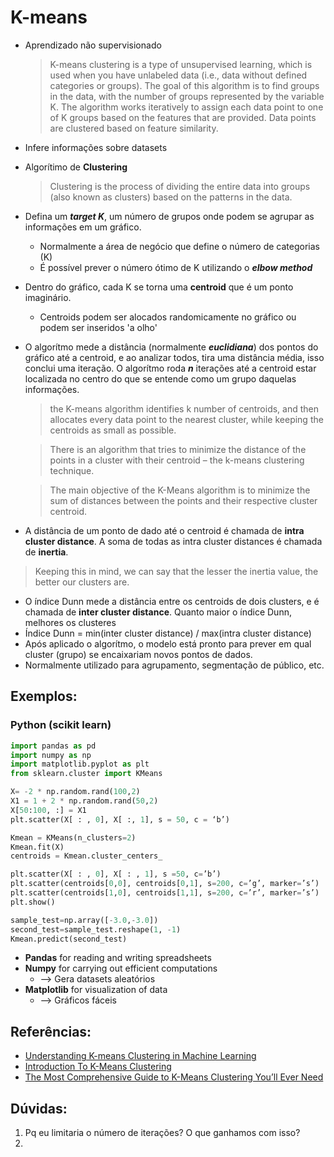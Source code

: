 # K-means

- Aprendizado não supervisionado
    > K-means clustering is a type of unsupervised learning, which is used when you have unlabeled data (i.e., data without defined categories or groups). The goal of this algorithm is to find groups in the data, with the number of groups represented by the variable K. The algorithm works iteratively to assign each data point to one of K groups based on the features that are provided. Data points are clustered based on feature similarity.   
- Infere informações sobre datasets
- Algorítimo de **Clustering**
  > Clustering is the process of dividing the entire data into groups (also known as clusters) based on the patterns in the data.
- Defina um ***target K***, um número de grupos onde podem se agrupar as informações em um gráfico.
  - Normalmente a área de negócio que define o número de categorias (K)
  - É possível prever o número ótimo de K utilizando o ***elbow method***
- Dentro do gráfico, cada K se torna uma **centroid** que é um ponto imaginário.
  - Centroids podem ser alocados randomicamente no gráfico ou podem ser inseridos 'a olho'
- O algorítmo mede a distância (normalmente ***euclidiana***) dos pontos do gráfico até a centroid, e ao analizar todos, tira uma distância média, isso conclui uma iteração. O algorítmo roda ***n*** iterações até a centroid estar localizada no centro do que se entende como um grupo daquelas informações.
  > the K-means algorithm identifies k number of centroids, and then allocates every data point to the nearest cluster, while keeping the centroids as small as possible.

  > There is an algorithm that tries to minimize the distance of the points in a cluster with their centroid – the k-means clustering technique.

  > The main objective of the K-Means algorithm is to minimize the sum of distances between the points and their respective cluster centroid.

- A distância de um ponto de dado até o centroid é chamada de **intra cluster distance**. A soma de todas as intra cluster distances é chamada de **inertia**.
 > Keeping this in mind, we can say that the lesser the inertia value, the better our clusters are.
- O índice Dunn mede a distância entre os centroids de dois clusters, e é chamada de **inter cluster distance**. Quanto maior o índice Dunn, melhores os clusteres
 - Índice Dunn = min(inter cluster distance) / max(intra cluster distance) 
- Após aplicado o algorítmo, o modelo está pronto para prever em qual cluster (grupo) se encaixariam novos pontos de dados.
- Normalmente utilizado para agrupamento, segmentação de público, etc.

## Exemplos:
### Python (scikit learn)
```python
import pandas as pd
import numpy as np
import matplotlib.pyplot as plt
from sklearn.cluster import KMeans

X= -2 * np.random.rand(100,2)
X1 = 1 + 2 * np.random.rand(50,2)
X[50:100, :] = X1
plt.scatter(X[ : , 0], X[ :, 1], s = 50, c = ‘b’)

Kmean = KMeans(n_clusters=2)
Kmean.fit(X)
centroids = Kmean.cluster_centers_

plt.scatter(X[ : , 0], X[ : , 1], s =50, c=’b’)
plt.scatter(centroids[0,0], centroids[0,1], s=200, c=’g’, marker=’s’)
plt.scatter(centroids[1,0], centroids[1,1], s=200, c=’r’, marker=’s’)
plt.show()

sample_test=np.array([-3.0,-3.0])
second_test=sample_test.reshape(1, -1)
Kmean.predict(second_test)
```
- **Pandas** for reading and writing spreadsheets
- **Numpy** for carrying out efficient computations 
  - --> Gera datasets aleatórios
- **Matplotlib** for visualization of data
  - --> Gráficos fáceis


## Referências:
- [Understanding K-means Clustering in Machine Learning](https://towardsdatascience.com/understanding-k-means-clustering-in-machine-learning-6a6e67336aa1)
- [Introduction To K-Means Clustering](https://www.datascience.com/blog/k-means-clustering)
- [The Most Comprehensive Guide to K-Means Clustering You’ll Ever Need](https://www.analyticsvidhya.com/blog/2019/08/comprehensive-guide-k-means-clustering/)

## Dúvidas:
1. Pq eu limitaria o número de iterações? O que ganhamos com isso?
2. 